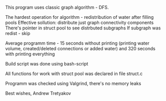 This program uses classic graph algorithm - DFS.

The hardest operation for algorithm - redistribution of water after filling pools
Effective sollution: distribute just graph connectivity components
There's pointer in struct pool to see distrbuted subgraphs
If subgraph was redist - skip

Average programm time - 15 seconds without printing 
(printing water volume, created/deleted 
connections or added water) 
and 320 seconds with printing everything

Build script was done using bash-script

All functions for work with struct pool was declared in file struct.c

Programm was checked using Valgrind, there's no memory leaks

Best wishes, Andrew Tretyakov